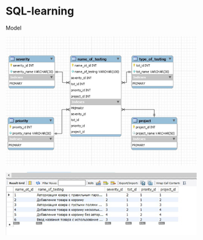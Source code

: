# SQL-learning

Model

![alt text](https://github.com/Alya2211/SQL-learning/blob/main/sql.jpg?raw=true)

![alt text](https://github.com/Alya2211/SQL-learning/blob/main/sql1.jpg?raw=true)
